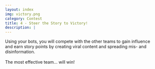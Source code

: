 ```yaml
---
layout: index
img: victory.png
category: Contest
title: 4 - Steer the Story to Victory!
description: |
---
```

  Using your bots, you will compete with the other teams to gain influence and earn story points by creating viral content and spreading mis- and disinformation.<br><br>The most effective team... will win!